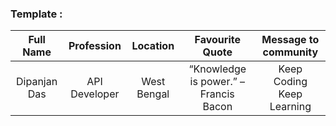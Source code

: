 ### Template :

|  Full Name   |  Profession   |   Location   |            Favourite Quote            |    Message to community   |
| :----------: | :------------:| :-----------:| :-----------------------------------: | :-----------------------: |
| Dipanjan Das | API Developer |  West Bengal | “Knowledge is power.” – Francis Bacon | Keep Coding Keep Learning |
